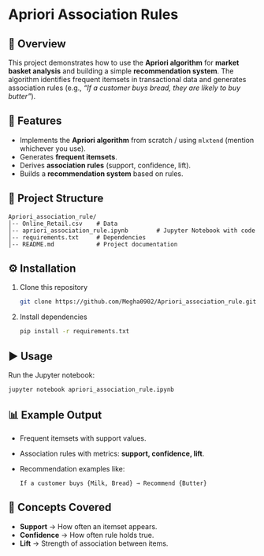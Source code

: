 
# Apriori Association Rules

## 📌 Overview

This project demonstrates how to use the **Apriori algorithm** for **market basket analysis** and building a simple **recommendation system**. The algorithm identifies frequent itemsets in transactional data and generates association rules (e.g., *“If a customer buys bread, they are likely to buy butter”*).

## 🚀 Features

* Implements the **Apriori algorithm** from scratch / using `mlxtend` (mention whichever you use).
* Generates **frequent itemsets**.
* Derives **association rules** (support, confidence, lift).
* Builds a **recommendation system** based on rules.

## 📂 Project Structure

```
Apriori_association_rule/
│-- Online_Retail.csv    # Data
│-- apriori_association_rule.ipynb        # Jupyter Notebook with code
│-- requirements.txt     # Dependencies
│-- README.md            # Project documentation
```

## ⚙️ Installation

1. Clone this repository

   ```bash
   git clone https://github.com/Megha0902/Apriori_association_rule.git
   ```

2. Install dependencies

   ```bash
   pip install -r requirements.txt
   ```

## ▶️ Usage

Run the Jupyter notebook:

```bash
jupyter notebook apriori_association_rule.ipynb
```



## 📊 Example Output

* Frequent itemsets with support values.
* Association rules with metrics: **support, confidence, lift**.
* Recommendation examples like:

  ```
  If a customer buys {Milk, Bread} → Recommend {Butter}
  ```

## 📖 Concepts Covered

* **Support** → How often an itemset appears.
* **Confidence** → How often rule holds true.
* **Lift** → Strength of association between items.
